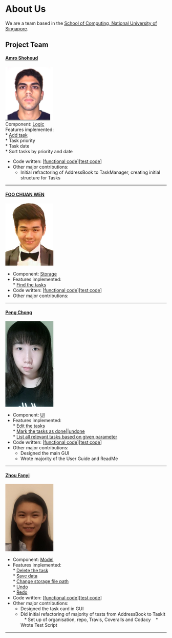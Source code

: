 # About Us

We are a team based in the [School of Computing, National University of Singapore](http://www.comp.nus.edu.sg).

## Project Team

#### [Amro Shohoud](https://github.com/AmroShohoud) <br>
<img src="images/amroshohoud.png" width="150"><br>
Component: [Logic](https://github.com/CS2103JAN2017-T15-B4/main/blob/master/docs/DeveloperGuide.md#23-logic-component) <br>
Features implemented: <br>
	* [Add task](https://github.com/CS2103JAN2017-T15-B4/main/blob/master/docs/UserGuide.md#32-adding-a-task-add)<br>
	* Task priority <br>
	* Task date <br>
	* Sort tasks by priority and date <br>
* Code written: [[functional code](https://github.com/CS2103JAN2017-T15-B4/main/blob/master/collated/main/A0163996J.md)][[test code](https://github.com/CS2103JAN2017-T15-B4/main/blob/master/collated/test/A0163996J.md)]
* Other major contributions: <br>
	* Initial refractoring of AddressBook to TaskManager, creating initial structure for Tasks
	
-----

#### [FOO CHUAN WEN](https://github.com/fcw6323)
<img src="images/chuanwen.jpg" width="150"><br>
* Component: [Storage](https://github.com/CS2103JAN2017-T15-B4/main/blob/master/docs/DeveloperGuide.md#25-storage-component)<br>
* Features implemented: <br>
        * [Find the tasks](https://github.com/CS2103JAN2017-T15-B4/main/blob/master/docs/UserGuide.md#36-searching-all-tasks-based-on-keywords-or-date) <br>
* Code written: [[functional code](https://github.com/CS2103JAN2017-T15-B4/main/blob/master/collated/main/A0097141H.md)][[test code](https://github.com/CS2103JAN2017-T15-B4/main/blob/master/collated/test/A0097141H.md)]
* Other major contributions: <br>

-----

#### [Peng Chong](https://github.com/Ellie-Peng)<br>
<img src="images/pengchong.jpg" width="150"><br>
* Component: [UI](https://github.com/CS2103JAN2017-T15-B4/main/blob/master/docs/DeveloperGuide.md#22-ui-component)<br>
* Features implemented: <br>
        * [Edit the tasks](https://github.com/CS2103JAN2017-T15-B4/main/blob/master/docs/UserGuide.md#34-editing-an-existing-task--edit) <br>
        * [Mark the tasks as done||undone](https://github.com/CS2103JAN2017-T15-B4/main/blob/master/docs/UserGuide.md#35-marking-a-task--mark) <br>
        * [List all relevant tasks based on given parameter](https://github.com/CS2103JAN2017-T15-B4/main/blob/master/docs/UserGuide.md#33-listing-all-tasks--list) <br>
* Code written: [[functional code](https://github.com/CS2103JAN2017-T15-B4/main/blob/master/collated/main/A0141872E.md)][[test code](https://github.com/CS2103JAN2017-T15-B4/main/blob/master/collated/test/A0141872E.md)]
* Other major contributions: <br>
    * Designed the main GUI
	* Wrote majority of the User Guide and ReadMe

-----

#### [Zhou Fanyi](https://github.com/fanyiii)
<img src="images/fanyi.jpg" width="150"><br>
* Component: [Model](https://github.com/CS2103JAN2017-T15-B4/main/blob/master/docs/DeveloperGuide.md#24-model-component)<br> 
* Features implemented: <br>
        * [Delete the task](https://github.com/CS2103JAN2017-T15-B4/main/blob/master/docs/UserGuide.md#37-deleting-a-task--delete) <br>
        * [Save data](https://github.com/CS2103JAN2017-T15-B4/main/blob/master/docs/UserGuide.md#312-saving-data-save) <br>
        * [Change storage file path](https://github.com/CS2103JAN2017-T15-B4/main/blob/master/docs/UserGuide.md#313-change-storage-file-path-path) <br>
        * [Undo](https://github.com/CS2103JAN2017-T15-B4/main/blob/master/docs/UserGuide.md#310-undo-previous-action-undo) <br>
        * [Redo](https://github.com/CS2103JAN2017-T15-B4/main/blob/master/docs/UserGuide.md#311-redo-previous-undo-redo) <br>
* Code written: [[functional code](https://github.com/CS2103JAN2017-T15-B4/main/blob/master/collated/main/A0141011J.md)][[test code](https://github.com/CS2103JAN2017-T15-B4/main/blob/master/collated/test/A0141011J.md)]
* Other major contributions: <br>
    * Designed the task card in GUI
    * Did initial refactoring of majority of tests from AddressBook to TaskIt
    * Set up of organisation, repo, Travis, Coveralls and Codacy
    * Wrote Test Script

 -----
